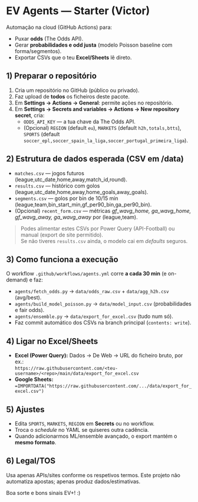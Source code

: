 # EV Agents — Starter (Victor)

Automação na cloud (GitHub Actions) para:
- Puxar **odds** (The Odds API).
- Gerar **probabilidades e odd justa** (modelo Poisson baseline com forma/segmentos).
- Exportar CSVs que o teu **Excel/Sheets** lê direto.

## 1) Preparar o repositório
1. Cria um repositório no GitHub (público ou privado).
2. Faz upload de **todos** os ficheiros deste pacote.
3. Em **Settings → Actions → General**: permite ações no repositório.
4. Em **Settings → Secrets and variables → Actions → New repository secret**, cria:
   - `ODDS_API_KEY` — a tua chave da The Odds API.
   - (Opcional) `REGION` (default `eu`), `MARKETS` (default `h2h,totals,btts`), `SPORTS` (default `soccer_epl,soccer_spain_la_liga,soccer_portugal_primeira_liga`).

## 2) Estrutura de dados esperada (CSV em /data)
- `matches.csv` — jogos futuros (league,utc_date,home,away,match_id,round).
- `results.csv` — histórico com golos (league,utc_date,home,away,home_goals,away_goals).
- `segments.csv` — golos por bin de 10/15 min (league,team,bin_start_min,gf_per90_bin,ga_per90_bin).
- (Opcional) `recent_form.csv` — métricas *gf_wavg_home, ga_wavg_home, gf_wavg_away, ga_wavg_away* por (league,team).

> Podes alimentar estes CSVs por Power Query (API-Football) ou manual (export de site permitido).  
> Se não tiveres `results.csv` ainda, o modelo cai em *defaults* seguros.

## 3) Como funciona a execução
O workflow `.github/workflows/agents.yml` corre **a cada 30 min** (e on-demand) e faz:
- `agents/fetch_odds.py` → `data/odds_raw.csv` + `data/agg_h2h.csv` (avg/best).
- `agents/build_model_poisson.py` → `data/model_input.csv` (probabilidades e fair odds).
- `agents/ensemble.py` → `data/export_for_excel.csv` (tudo num só).
- Faz commit automático dos CSVs na branch principal (`contents: write`).

## 4) Ligar no Excel/Sheets
- **Excel (Power Query):** Dados → De Web → URL do ficheiro bruto, por ex.:  
  `https://raw.githubusercontent.com/<teu-username>/<repo>/main/data/export_for_excel.csv`
- **Google Sheets:** `=IMPORTDATA("https://raw.githubusercontent.com/.../data/export_for_excel.csv")`

## 5) Ajustes
- Edita `SPORTS`, `MARKETS`, `REGION` em **Secrets** ou no workflow.
- Troca o *schedule* no YAML se quiseres outra cadência.
- Quando adicionarmos ML/ensemble avançado, o export mantém o **mesmo formato**.

## 6) Legal/TOS
Usa apenas APIs/sites conforme os respetivos termos. Este projeto não automatiza apostas; apenas produz dados/estimativas.

Boa sorte e bons sinais EV+! :)
